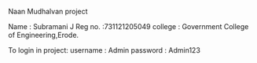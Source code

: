 
Naan Mudhalvan project

Name : Subramani J
Reg no. :731121205049
college : Government College of Engineering,Erode.

To login in project:
username : Admin
password : Admin123
